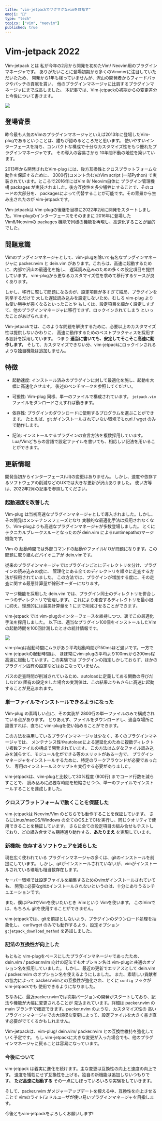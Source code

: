 ```yaml
---
title: "vim-jetpackでサクサクなvimを目指す"
emoji: "🚀"
type: "tech"
topics: ["vim", "neovim"]
published: true
---
```


# Vim-jetpack 2022

Vim-jetpack とは 私が今年の2月から開発を初めたVim/ Neovim用のプラグインマネージャです。
ありがたいことに登場初期から多くのVimmerに注目していただいたため、
開発から1年も経っていませんが、沢山の開発者からフィードバックやパッチの貢献を貰い、
他のプラグインマネージャに比肩するプラグインマネージャにまで成長しました。
本記事では、Vim-jetpackの初期からの変更差分と今後について書きます。

![](/images/star_history_jetpack_2022.png)

## 登場背景

昨今最も人気のVimのプラグインマネージャといえば2013年に登場したVim-plugであるということは、誰もが認めるところだと思います。
使いやすいインターフェースを持ち、コンパクトな構成で十分なカスタマイズ性をもつ優れたプラグインマネージャです。
その導入の容易さから 10年間不動の地位を築いています。

2013年から開発されたVim-plug には、後方互換性とクロスプラットフォームな動作を保証するために、
3000行(コメント含む)のVim script (一部Python) で実装されています。ところで2016年にはVim 8/ Neovim自体に
プラグイン管理機構 packages が実装されました。後方互換性を多少犠牲にすることで、そのコードの大部分を、
packagesによって代替することが可能です。その背景から生み出されたのが vim-jetpackです。

Vim-jetpackは Vim-plugの後継を目標に2022年2月に開発をスタートしました。Vim-plugのインターフェースをそのままに
2016年に登場した Vim8/Neovimの packages 機能で同様の機能を再現し、高速化することが目的でした。


## 問題意識

Vimのプラグインマネージャとして、vim-plugを除いて有名なプラグインマネージャに
packer.nvim と dein.vim があります。これらは、高速に起動するために、内部で沢山の最適化を施し、
遅延読み込みのための多くの設定項目を提供しています。
vim-plugから更なるカスタマイズ性を求めて移行するケースが良くあります。

しかし、移行に際して問題になるのが、設定項目が多すぎて結局、プラグインを列挙するだけで
大した遅延読み込みを設定しないため、むしろ vim-plug よりも使い勝手が悪くなるといったことや
もしくは、設定項目を細かく設定しすぎて、他のプラグインマネージャに移行できず、ロックインされてしまう
といったことがあげられます。

Vim-jetpackでは、このような問題を解決するために、必要以上のカスタマイズ性は提供しないかわりに、
高速に動作するためのベストプラクティスを採用する設計を採用しています。
つまり **適当に書いても、安定してそこそこ高速に動作します。**
そして、カスタマイズできない分、vim-jetpackにロックインされるような独自機能は追加しません。

## 特徴

- 起動速度: インストール済みのプラグインに対して最適化を施し、起動を大幅に高速化させます。
    後述のベンチマークを参照してください。

- 可搬性: Vim-plug 同様、単一のファイルで構成されています。
  `jetpack.vim` ファイルをダンロードさえすれば動きます。

- 依存性: プラグインのダウンロードに使用するプログラムを選ぶことができます。
  たとえば、git がインストールされていない環境でもcurl / wget のみで動作します。

- 記法: インストールするプラグインの宣言方法を複数採用しています。
  Lua/Vimどちらの言語で設定ファイルを書いても、相応しい記法を用いることができます。

## 更新情報

開発当初からインターフェース(UI)の変更はありません。
しかし、速度や依存するソフトウェアの削減などのUXでは大きな更新が沢山ありました。
使い方等は、2022年2月の記事を参照してください。

### 起動速度を改善した

Vim-plug は当初高速なプラグインマネージャとして導入されました。しかし、その開発はメンテナンスフェーズとなり
実験的な最適化手法は採用されなくなり、Vim-plugよりも高速なプラグインマネージャが多数登場しました。
とくにテクニカルブレークスルーとなったのが dein.vim によるruntimepathのマージ機能です。

Vim の 起動時間では外部コマンドの起動やファイルI/ Oが問題になります。この問題に取り組んだパイオニアが dein.vimです。

従来のプラグインマネージャではプラグインごとにディレクトリを分け、プラグインの読み込みの度に、
管理化にある全てのディレクトリを順々に走査する方法が採用されていました。
この方法では、プラグインが増加する度に、その走査に関する最悪計算量が線形オーダーになります。

マージ機能を採用した dein.vim では、プラグイン同士のディレクトリを併合し一つのディレクトリで管理します。
これにより走査するディレクトリを最小限に抑え、理想的には最悪計算量を 1 にまで削減させることができます。

vim-jetpack では vim-plugのインターフェースを維持しつつ、裏でこの最適化手法を採用しました。
以下は、適当なプラグイン100個をインストールしたVimの起動時間を100回計測したときの統計情報です。

![](/images/jetpack_benchmark_2022.png)

vim-plugは起動時間にムラがあり平均起動時間が150msほど遅いです。一方で vim-jetpackの起動時間は、
ほぼ常にvim-plugの平均より100msから200ms程高速に起動しています。この実験では
プラグインの指定しかしておらず、ほかのプラグイン固有の設定などはおこなっていません。

パスの走査時間が削減されているため、autoloadに定義してある関数の呼びだしなどの
固有の設定をした場合の実測値は、この結果よりもさらに高速に起動することが見込まれます。


### 単一ファイルでインストールできるようになった

Vim-plug の素晴しい点に、その実装が 2800行の単一ファイルのみで構成されている点があります。
とりあえず、ファイルをダウンロードし、適当な場所に設置すれば、直ちに vim-plugを使い始めることができます。

この方法を採用しているプラグインマネージャは少なく、多くのプラグインマネージャでは、
メンテナンス性やautoloadによる遅延化のために複数ディレクトリ複数ファイルの構成で開発されています。
この方法はムダなファイル読み込みを減らせて、モジュール化ができる等のメリットがある一方で、
プラグインマネージャをインストールするために、特定のワークアラウンドが必要であったり、
専用のインストールスクリプトを実行する必要がありました。

vim-jetpackは、vim-plugと比較して30%程度 (800行) までコード行数を減らすことで、
読み込みに必要な時間を短縮させつつ、単一のファイルでインストールすることを達成しました。

### クロスプラットフォームで動くことを保証した

vim-jetpackは Neovim/Vim のどちらでも動作することを保証しています。
さらにLinux/macOS/Windows の全てのOS上でCIを実行し、同じクオリティで使用できることを検証しています。
さらに全ての設定項目の組み合せもテストしており、どの組み合せでも期待通り動作する、**あたりまえ** を実現しています。

### 新機能: 依存するソフトウェアを減らした

現在広く使われている プラグインマネージャの多くは、gitのインストールを前提にしています。
しかし、gitがインストールされていないが、vimがインストールされている環境も相当数存在します。

サーバー環境では設定ファイルを編集するためのvimがインストールされていても、
開発に必要なgitはインストールされないというのは、十分にありうるシチュエーションです。

また、僕はiPadでVimを使いたいとき iVimという Vimを使います。
このiVimでは、もちろん gitを使用することができません。

vim-jetpackでは、gitを前提としないよう、プラグインのダウンロード処理を抽象化し、
curl/wget のみでも動作するよう、設定オプション `g:jetpack_download_method` を追加しました。

### 記法の互換性が向上した

もともと vim-plugをベースにしたプラグインマネージャであったため、
dein.vim / packer.nvim 向けの記法でもオプション名は vim-plugと共通のオプション名を採用していました。
しかし、最近の更新でエリアスとして dein.vim / packer.nvim のオプション名を使えるようにしました。
また、素晴しい貢献者の協力によって packer.nvimとの互換性が強化され、とくに `config` フックが vim-jetpackでも
使用できるようになりました。

ちなみに、最近packer.nvimでは次期バージョンの開発がスタートしており、記法や機能が大幅に変更されることが
見込まれています。詳細は packer.nvim の main ブランチで確認できます。packer.nvim のような、カスタマイズ性の
高いプラグインマネージャでの大規模な変更によって、設定ファイルを大きく書き直す必要がでてくるかもしれません。

Vim-jetpackは、vim-plug/ dein.vim/ packer.nvim との互換性維持を強化していく予定です。
もし vim-jetpackに大きな変更が入った場合でも、他のプラグインマネージャに戻ることは容易になっています。

### 今後について

vim-jetpack は着実に進化を続けます。主な変更は互換性の向上と速度の向上です。
速度を犠牲にせず互換性を上げる。独自の新機能は追加しないつもりです。
**ただ高速に起動する** その一点にしぼっていろいろな実験をしていきます。

そして、packer.nvim がメジャーアップデートを控える中、互換性を向上させることで
vimのライト/ミドルユーザが使い易いプラグインマネージャを目指します。

今後ともvim-jetpackをよろしくお願いします!
